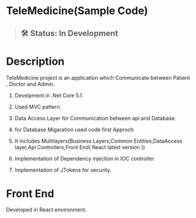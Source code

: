 # TeleMedicine(Sample Code)
> ## 🛠 Status: In Development

# Description

TeleMedicine project is an application which Communicate between Patient , Doctor and Admin.
1. Develpment in .Net Core 5.1.
2. Used MVC pattern.
3. Data Access Layer for Communication between api and Database.
4. for Database Migaration used code first Approch 

3. It includes Multilayers(Business Layers,Common Entities,DataAccess layer,Api Controllers,Front End( React latest version ))
4. Implementation of Dependency injection in IOC controller.
5. Implementation of JTokens for security.

# Front End
 Developed in React environment.
